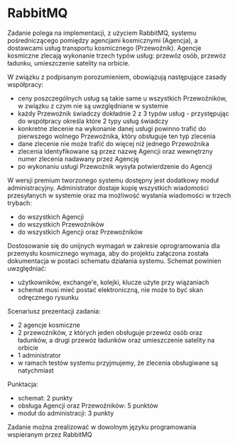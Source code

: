 # RabbitMQ

Zadanie polega na implementacji, z użyciem RabbitMQ, systemu pośredniczącego pomiędzy agencjami kosmicznymi (Agencja), a dostawcami usług transportu kosmicznego (Przewoźnik). Agencje kosmiczne zlecają wykonanie trzech typów usług: przewóz osób, przewóz ładunku, umieszczenie satelity na orbicie.

W związku z podpisanym porozumieniem, obowiązują następujące zasady współpracy:

- ceny poszczególnych usług są takie same u wszystkich Przewoźników, w związku z czym nie są uwzględniane w systemie
- każdy Przewoźnik świadczy dokładnie 2 z 3 typów usług - przystępując do współpracy określa które 2 typy usług świadczy
- konkretne zlecenie na wykonanie danej usługi powinno trafić do pierwszego wolnego Przewoźnika, który obsługuje ten typ zlecenia
- dane zlecenie nie może trafić do więcej niż jednego Przewoźnika
- zlecenia identyfikowane są przez nazwę Agencji oraz wewnętrzny numer zlecenia nadawany przez Agencję
- po wykonaniu usługi Przewoźnik wysyła potwierdzenie do Agencji

W wersji premium tworzonego systemu dostępny jest dodatkowy moduł administracyjny. Administrator dostaje kopię wszystkich wiadomości przesyłanych w systemie oraz ma możliwość wysłania wiadomości w trzech trybach:

- do wszystkich Agencji
- do wszystkich Przewoźników
- do wszystkich Agencji oraz Przewoźników

Dostosowanie się do unijnych wymagań w zakresie oprogramowania dla przemysłu kosmicznego wymaga, aby do projektu załączona została dokumentacja w postaci schematu działania systemu. Schemat powinien uwzględniać:

- użytkowników, exchange'e, kolejki, klucze użyte przy wiązaniach
- schemat musi mieć postać elektroniczną, nie może to być skan odręcznego rysunku

Scenariusz prezentacji zadania:

- 2 agencje kosmiczne
- 2 przewoźników, z których jeden obsługuje przewóz osób oraz ładunków, a drugi przewóz ładunków oraz umieszczenie satelity na orbicie
- 1 administrator
- w ramach testów systemu przyjmujemy, że zlecenia obsługiwane są natychmiast

Punktacja:

- schemat: 2 punkty
- obsługa Agencji oraz Przewoźników: 5 punktów
- moduł do administracji: 3 punkty

Zadanie można zrealizować w dowolnym języku programowania wspieranym przez RabbitMQ
